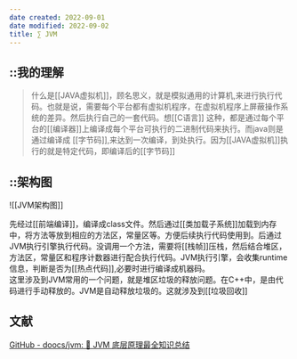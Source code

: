 ```yaml
---
date created: 2022-09-01
date modified: 2022-09-02
title: ∑ JVM
---
```


## ::我的理解

> 什么是[[JAVA虚拟机]]，顾名思义，就是模拟通用的计算机,来进行执行代码。也就是说，需要每个平台都有虚拟机程序，在虚拟机程序上屏蔽操作系统的差异。然后执行自己的一套代码。想[[C语言]] 这种，都是通过每个平台的[[编译器]]上编译成每个平台可执行的二进制代码来执行。而java则是通过编译成 [[字节码]],来达到一次编译，到处执行。因为[[JAVA虚拟机]]执行的就是特定代码，即编译后的[[字节码]]

## ::架构图

![[JVM架构图]]

先经过[[前端编译]]，编译成class文件。然后通过[[类加载子系统]]加载到内存中，将方法等放到相应的方法区，常量区等。方便后续执行代码使用到。后通过JVM执行引擎执行代码。没调用一个方法，需要将[[栈帧]]压栈，然后结合堆区，方法区，常量区和程序计数器进行配合执行代码。JVM执行引擎，会收集runtime信息，判断是否为[[热点代码]],必要时进行编译成机器码。  
这里涉及到JVM常用的一个问题，就是堆区垃圾的释放问题。在C++中，是由代码进行手动释放的。JVM是自动释放垃圾的。这就涉及到[[垃圾回收]]

## 文献

[GitHub - doocs/jvm: 🤗 JVM 底层原理最全知识总结](https://github.com/doocs/jvm)
